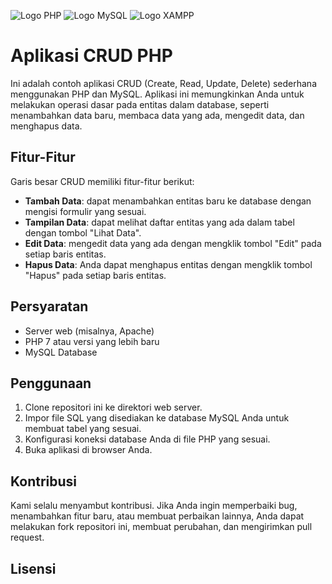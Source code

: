 ![Logo PHP](https://upload.wikimedia.org/wikipedia/commons/thumb/2/27/PHP-logo.svg/2560px-PHP-logo.svg.png)
![Logo MySQL](https://upload.wikimedia.org/wikipedia/id/a/a9/MySQL.png)
![Logo XAMPP](https://assets.stickpng.com/images/58482973cef1014c0b5e49fd.png)

# Aplikasi CRUD PHP

Ini adalah contoh aplikasi CRUD (Create, Read, Update, Delete) sederhana menggunakan PHP dan MySQL. Aplikasi ini memungkinkan Anda untuk melakukan operasi dasar pada entitas dalam database, seperti menambahkan data baru, membaca data yang ada, mengedit data, dan menghapus data.

## Fitur-Fitur

Garis besar CRUD memiliki fitur-fitur berikut:

- **Tambah Data**: dapat menambahkan entitas baru ke database dengan mengisi formulir yang sesuai.
- **Tampilan Data**: dapat melihat daftar entitas yang ada dalam tabel dengan tombol "Lihat Data".
- **Edit Data**: mengedit data yang ada dengan mengklik tombol "Edit" pada setiap baris entitas.
- **Hapus Data**: Anda dapat menghapus entitas dengan mengklik tombol "Hapus" pada setiap baris entitas.

## Persyaratan

- Server web (misalnya, Apache)
- PHP 7 atau versi yang lebih baru
- MySQL Database

## Penggunaan

1. Clone repositori ini ke direktori web server.
2. Impor file SQL yang disediakan ke database MySQL Anda untuk membuat tabel yang sesuai.
3. Konfigurasi koneksi database Anda di file PHP yang sesuai.
4. Buka aplikasi di browser Anda.

## Kontribusi

Kami selalu menyambut kontribusi. Jika Anda ingin memperbaiki bug, menambahkan fitur baru, atau membuat perbaikan lainnya, Anda dapat melakukan fork repositori ini, membuat perubahan, dan mengirimkan pull request.

## Lisensi


